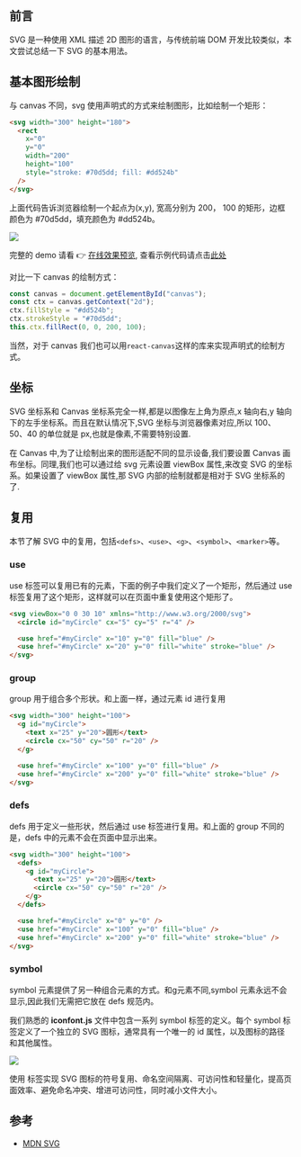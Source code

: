 ## 前言

SVG 是一种使用 XML 描述 2D 图形的语言，与传统前端 DOM 开发比较类似，本文尝试总结一下 SVG 的基本用法。

## 基本图形绘制

与 canvas 不同，svg 使用声明式的方式来绘制图形，比如绘制一个矩形：

```html
<svg width="300" height="180">
  <rect
    x="0"
    y="0"
    width="200"
    height="100"
    style="stroke: #70d5dd; fill: #dd524b"
  />
</svg>
```

上面代码告诉浏览器绘制一个起点为(x,y), 宽高分别为 200， 100 的矩形，边框颜色为 #70d5dd，填充颜色为 #dd524b。

![](https://cdn.jsdelivr.net/gh/chenxiaoyao6228/cloudimg@main/2023/svg-basic-shape.png)

完整的 demo 请看 👉 [在线效果预览](https://chenxiaoyao6228.github.io/html-preview/?https://github.com/chenxiaoyao6228/fe-notes/blob/main/SVG/_demo/svg-basic.html), 查看示例代码请点击[此处](./_demo/svg-basic.html)

对比一下 canvas 的绘制方式：

```js
const canvas = document.getElementById("canvas");
const ctx = canvas.getContext("2d");
ctx.fillStyle = "#dd524b";
ctx.strokeStyle = "#70d5dd";
this.ctx.fillRect(0, 0, 200, 100);
```

当然，对于 canvas 我们也可以用`react-canvas`这样的库来实现声明式的绘制方式。

## 坐标

SVG 坐标系和 Canvas 坐标系完全一样,都是以图像左上角为原点,x 轴向右,y 轴向下的左手坐标系。而且在默认情况下,SVG 坐标与浏览器像素对应,所以 100、50、40 的单位就是 px,也就是像素,不需要特别设置.

在 Canvas 中,为了让绘制出来的图形适配不同的显示设备,我们要设置 Canvas 画布坐标。同理,我们也可以通过给 svg 元素设置 viewBox 属性,来改变 SVG 的坐标系。如果设置了 viewBox 属性,那 SVG 内部的绘制就都是相对于 SVG 坐标系的了.

## 复用

本节了解 SVG 中的复用，包括`<defs>`、`<use>`、`<g>`、`<symbol>`、`<marker>`等。

### use

use 标签可以复用已有的元素，下面的例子中我们定义了一个矩形，然后通过 use 标签复用了这个矩形，这样就可以在页面中重复使用这个矩形了。

```html
<svg viewBox="0 0 30 10" xmlns="http://www.w3.org/2000/svg">
  <circle id="myCircle" cx="5" cy="5" r="4" />

  <use href="#myCircle" x="10" y="0" fill="blue" />
  <use href="#myCircle" x="20" y="0" fill="white" stroke="blue" />
</svg>
```

### group

group 用于组合多个形状。和上面一样，通过元素 id 进行复用

```html
<svg width="300" height="100">
  <g id="myCircle">
    <text x="25" y="20">圆形</text>
    <circle cx="50" cy="50" r="20" />
  </g>

  <use href="#myCircle" x="100" y="0" fill="blue" />
  <use href="#myCircle" x="200" y="0" fill="white" stroke="blue" />
</svg>
```

### defs

defs 用于定义一些形状，然后通过 use 标签进行复用。和上面的 group 不同的是，defs 中的元素不会在页面中显示出来。

```html
<svg width="300" height="100">
  <defs>
    <g id="myCircle">
      <text x="25" y="20">圆形</text>
      <circle cx="50" cy="50" r="20" />
    </g>
  </defs>

  <use href="#myCircle" x="0" y="0" />
  <use href="#myCircle" x="100" y="0" fill="blue" />
  <use href="#myCircle" x="200" y="0" fill="white" stroke="blue" />
</svg>
```

### symbol

symbol 元素提供了另一种组合元素的方式。和g元素不同,symbol 元素永远不会显示,因此我们无需把它放在 defs 规范内。

我们熟悉的 **iconfont.js** 文件中包含一系列 symbol 标签的定义。每个 symbol 标签定义了一个独立的 SVG 图标，通常具有一个唯一的 id 属性，以及图标的路径和其他属性。


![](https://cdn.jsdelivr.net/gh/chenxiaoyao6228/cloudimg@main/2023/svg-symbol-live-example.png)


使用 <symbol> 标签实现 SVG 图标的符号复用、命名空间隔离、可访问性和轻量化，提高页面效率、避免命名冲突、增进可访问性，同时减小文件大小。

## 参考

- [MDN SVG](https://developer.mozilla.org/zh-CN/docs/Web/SVG)
